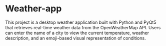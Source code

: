 # Weather-app
This project is a desktop weather application built with Python and PyQt5 that retrieves real-time weather data from the OpenWeatherMap API. Users can enter the name of a city to view the current temperature, weather description, and an emoji-based visual representation of conditions.
